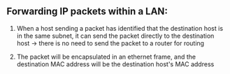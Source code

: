 ## Forwarding IP packets within a LAN: 

1) When a host sending a packet has identified that the destination host is in the same subnet, it can send the packet directly to the destination host -> there is no need to send the packet to a router for routing

2) The packet will be encapsulated in an ethernet frame, and the destination MAC address will be the destination host's MAC address
